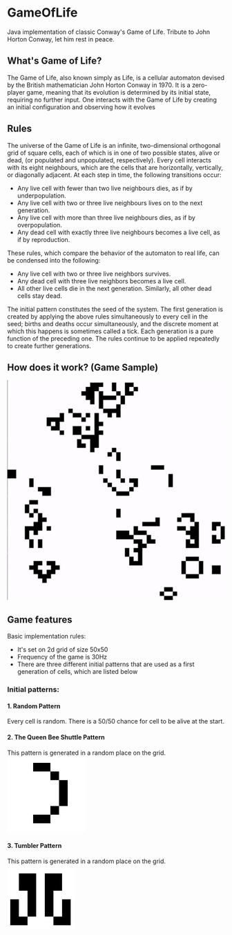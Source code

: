 # GameOfLife
Java implementation of classic Conway's Game of Life. Tribute to John Horton Conway, let him rest in peace.  
## What's Game of Life?
The Game of Life, also known simply as Life, is a cellular automaton devised by the British mathematician John Horton Conway in 1970. It is a zero-player game, meaning that its evolution is determined by its initial state, requiring no further input. One interacts with the Game of Life by creating an initial configuration and observing how it evolves  
## Rules
The universe of the Game of Life is an infinite, two-dimensional orthogonal grid of square cells, each of which is in one of two possible states, alive or dead, (or populated and unpopulated, respectively). Every cell interacts with its eight neighbours, which are the cells that are horizontally, vertically, or diagonally adjacent. At each step in time, the following transitions occur:  
  
- Any live cell with fewer than two live neighbours dies, as if by underpopulation.  
- Any live cell with two or three live neighbours lives on to the next generation.  
- Any live cell with more than three live neighbours dies, as if by overpopulation.  
- Any dead cell with exactly three live neighbours becomes a live cell, as if by reproduction.  
  
These rules, which compare the behavior of the automaton to real life, can be condensed into the following:  
  
- Any live cell with two or three live neighbors survives.
- Any dead cell with three live neighbors becomes a live cell.
- All other live cells die in the next generation. Similarly, all other dead cells stay dead.  
  
The initial pattern constitutes the seed of the system. The first generation is created by applying the above rules simultaneously to every cell in the seed; births and deaths occur simultaneously, and the discrete moment at which this happens is sometimes called a tick. Each generation is a pure function of the preceding one. The rules continue to be applied repeatedly to create further generations.  
## How does it work? (Game Sample)
![](golgif.gif)
## Game features
Basic implementation rules:  
  
- It's set on 2d grid of size 50x50  
- Frequency of the game is 30Hz  
- There are three different initial patterns that are used as a first generation of cells, which are listed below  
  
### Initial patterns:  
  
#### 1. Random Pattern
Every cell is random. There is a 50/50 chance for cell to be alive at the start.  
  
#### 2. The Queen Bee Shuttle Pattern
This pattern is generated in a random place on the grid.  
![Queen Bee](queen.PNG)  
  
#### 3. Tumbler Pattern  
This pattern is generated in a random place on the grid.  
![Tumbler](tumbler.PNG)  
